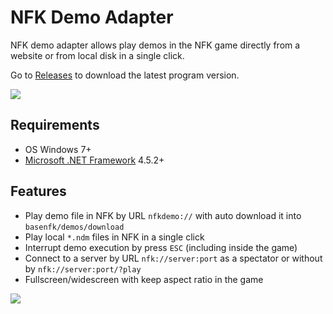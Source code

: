 # NFK Demo Adapter
NFK demo adapter allows play demos in the NFK game directly from a website or from local disk in a single click.

Go to [Releases](https://github.com/NeedForKillTheGame/ndm-adapter/releases) to download the latest program version.

![](https://i.imgur.com/eg1rnjc.png)

## Requirements

* OS Windows 7+
* [Microsoft .NET Framework](https://dotnet.microsoft.com/download/dotnet-framework) 4.5.2+

## Features

* Play demo file in NFK by URL `nfkdemo://` with auto download it into `basenfk/demos/download`
* Play local `*.ndm` files in NFK in a single click
* Interrupt demo execution by press `ESC` (including inside the game)
* Connect to a server by URL `nfk://server:port` as a spectator or without by `nfk://server:port/?play`
* Fullscreen/widescreen with keep aspect ratio in the game

![](https://i.imgur.com/k0wxHbr.png)
